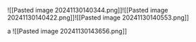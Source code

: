 ![[Pasted image 20241130140344.png]]![[Pasted image 20241130140422.png]]![[Pasted image 20241130140553.png]]

a
![[Pasted image 20241130143656.png]]